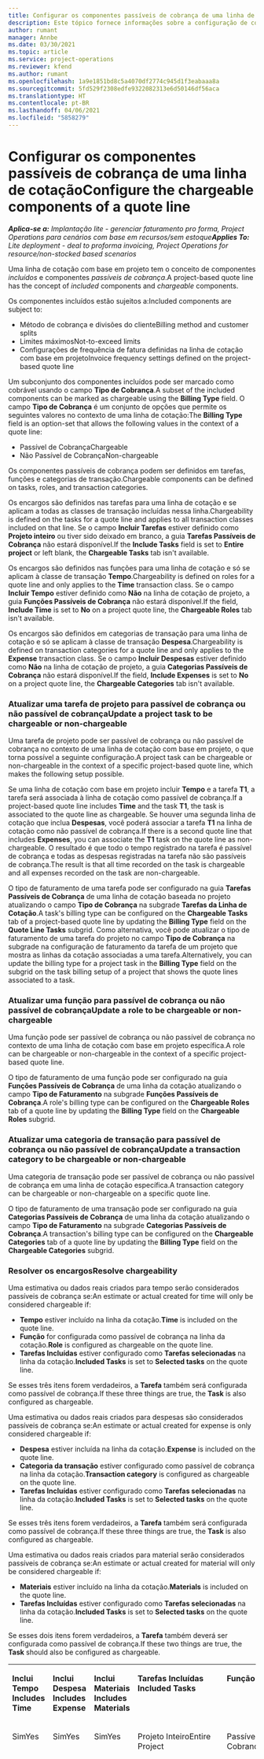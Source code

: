 ```yaml
---
title: Configurar os componentes passíveis de cobrança de uma linha de cotação
description: Este tópico fornece informações sobre a configuração de componentes passíveis de cobrança e não passíveis de cobrança em uma linha de cotação com base em projeto.
author: rumant
manager: Annbe
ms.date: 03/30/2021
ms.topic: article
ms.service: project-operations
ms.reviewer: kfend
ms.author: rumant
ms.openlocfilehash: 1a9e1851bd8c5a4070df2774c945d1f3eabaaa8a
ms.sourcegitcommit: 5fd529f2308edfe9322082313e6d50146df56aca
ms.translationtype: HT
ms.contentlocale: pt-BR
ms.lasthandoff: 04/06/2021
ms.locfileid: "5858279"
---
```

# <a name="configure-the-chargeable-components-of-a-quote-line"></a><span data-ttu-id="4b6a0-103">Configurar os componentes passíveis de cobrança de uma linha de cotação</span><span class="sxs-lookup"><span data-stu-id="4b6a0-103">Configure the chargeable components of a quote line</span></span> 

<span data-ttu-id="4b6a0-104">_**Aplica-se a:** Implantação lite - gerenciar faturamento pro forma, Project Operations para cenários com base em recursos/sem estoque_</span><span class="sxs-lookup"><span data-stu-id="4b6a0-104">_**Applies To:** Lite deployment - deal to proforma invoicing, Project Operations for resource/non-stocked based scenarios_</span></span>

<span data-ttu-id="4b6a0-105">Uma linha de cotação com base em projeto tem o conceito de componentes *incluídos* e componentes *passíveis de cobrança*.</span><span class="sxs-lookup"><span data-stu-id="4b6a0-105">A project-based quote line has the concept of *included* components and *chargeable* components.</span></span>

<span data-ttu-id="4b6a0-106">Os componentes incluídos estão sujeitos a:</span><span class="sxs-lookup"><span data-stu-id="4b6a0-106">Included components are subject to:</span></span>

  - <span data-ttu-id="4b6a0-107">Método de cobrança e divisões do cliente</span><span class="sxs-lookup"><span data-stu-id="4b6a0-107">Billing method and customer splits</span></span>
  - <span data-ttu-id="4b6a0-108">Limites máximos</span><span class="sxs-lookup"><span data-stu-id="4b6a0-108">Not-to-exceed limits</span></span> 
  - <span data-ttu-id="4b6a0-109">Configurações de frequência de fatura definidas na linha de cotação com base em projeto</span><span class="sxs-lookup"><span data-stu-id="4b6a0-109">Invoice frequency settings defined on the project-based quote line</span></span>

<span data-ttu-id="4b6a0-110">Um subconjunto dos componentes incluídos pode ser marcado como cobrável usando o campo **Tipo de Cobrança**.</span><span class="sxs-lookup"><span data-stu-id="4b6a0-110">A subset of the included components can be marked as chargeable using the **Billing Type** field.</span></span> <span data-ttu-id="4b6a0-111">O campo **Tipo de Cobrança** é um conjunto de opções que permite os seguintes valores no contexto de uma linha de cotação:</span><span class="sxs-lookup"><span data-stu-id="4b6a0-111">The **Billing Type** field is an option-set that allows the following values in the context of a quote line:</span></span>

  - <span data-ttu-id="4b6a0-112">Passível de Cobrança</span><span class="sxs-lookup"><span data-stu-id="4b6a0-112">Chargeable</span></span>
  - <span data-ttu-id="4b6a0-113">Não Passível de Cobrança</span><span class="sxs-lookup"><span data-stu-id="4b6a0-113">Non-chargeable</span></span>

<span data-ttu-id="4b6a0-114">Os componentes passíveis de cobrança podem ser definidos em tarefas, funções e categorias de transação.</span><span class="sxs-lookup"><span data-stu-id="4b6a0-114">Chargeable components can be defined on tasks, roles, and transaction categories.</span></span>

<span data-ttu-id="4b6a0-115">Os encargos são definidos nas tarefas para uma linha de cotação e se aplicam a todas as classes de transação incluídas nessa linha.</span><span class="sxs-lookup"><span data-stu-id="4b6a0-115">Chargeability is defined on the tasks for a quote line and applies to all transaction classes included on that line.</span></span> <span data-ttu-id="4b6a0-116">Se o campo **Incluir Tarefas** estiver definido como **Projeto inteiro** ou tiver sido deixado em branco, a guia **Tarefas Passíveis de Cobrança** não estará disponível.</span><span class="sxs-lookup"><span data-stu-id="4b6a0-116">If the **Include Tasks** field is set to **Entire project** or left blank, the **Chargeable Tasks** tab isn't available.</span></span>

<span data-ttu-id="4b6a0-117">Os encargos são definidos nas funções para uma linha de cotação e só se aplicam à classe de transação **Tempo**.</span><span class="sxs-lookup"><span data-stu-id="4b6a0-117">Chargeability is defined on roles for a quote line and only applies to the **Time** transaction class.</span></span> <span data-ttu-id="4b6a0-118">Se o campo **Incluir Tempo** estiver definido como **Não** na linha de cotação de projeto, a guia **Funções Passíveis de Cobrança** não estará disponível.</span><span class="sxs-lookup"><span data-stu-id="4b6a0-118">If the field, **Include Time** is set to **No** on a project quote line, the **Chargeable Roles** tab isn't available.</span></span>

<span data-ttu-id="4b6a0-119">Os encargos são definidos em categorias de transação para uma linha de cotação e só se aplicam à classe de transação **Despesa**.</span><span class="sxs-lookup"><span data-stu-id="4b6a0-119">Chargeability is defined on transaction categories for a  quote line and only applies to the **Expense** transaction class.</span></span> <span data-ttu-id="4b6a0-120">Se o campo **Incluir Despesas** estiver definido como **Não** na linha de cotação de projeto, a guia **Categorias Passíveis de Cobrança** não estará disponível.</span><span class="sxs-lookup"><span data-stu-id="4b6a0-120">If the field, **Include Expenses** is set to **No** on a project quote line, the **Chargeable Categories** tab isn't available.</span></span>

### <a name="update-a-project-task-to-be-chargeable-or-non-chargeable"></a><span data-ttu-id="4b6a0-121">Atualizar uma tarefa de projeto para passível de cobrança ou não passível de cobrança</span><span class="sxs-lookup"><span data-stu-id="4b6a0-121">Update a project task to be chargeable or non-chargeable</span></span>

<span data-ttu-id="4b6a0-122">Uma tarefa de projeto pode ser passível de cobrança ou não passível de cobrança no contexto de uma linha de cotação com base em projeto, o que torna possível a seguinte configuração.</span><span class="sxs-lookup"><span data-stu-id="4b6a0-122">A project task can be chargeable or non-chargeable in the context of a specific project-based quote line, which makes the following setup possible.</span></span>

<span data-ttu-id="4b6a0-123">Se uma linha de cotação com base em projeto incluir **Tempo** e a tarefa **T1**, a tarefa será associada à linha de cotação como passível de cobrança.</span><span class="sxs-lookup"><span data-stu-id="4b6a0-123">If a project-based quote line includes **Time** and the task **T1**, the task is associated to the quote line as chargeable.</span></span> <span data-ttu-id="4b6a0-124">Se houver uma segunda linha de cotação que inclua **Despesas**, você poderá associar a tarefa **T1** na linha de cotação como não passível de cobrança.</span><span class="sxs-lookup"><span data-stu-id="4b6a0-124">If there is a second quote line that includes **Expenses**, you can associate the **T1** task on the quote line as non-chargeable.</span></span> <span data-ttu-id="4b6a0-125">O resultado é que todo o tempo registrado na tarefa é passível de cobrança e todas as despesas registradas na tarefa não são passíveis de cobrança.</span><span class="sxs-lookup"><span data-stu-id="4b6a0-125">The result is that all time recorded on the task is chargeable and all expenses recorded on the task are non-chargeable.</span></span>

<span data-ttu-id="4b6a0-126">O tipo de faturamento de uma tarefa pode ser configurado na guia **Tarefas Passíveis de Cobrança** de uma linha de cotação baseada no projeto atualizando o campo **Tipo de Cobrança** na subgrade **Tarefas da Linha de Cotação**.</span><span class="sxs-lookup"><span data-stu-id="4b6a0-126">A task's billing type can be configured on the **Chargeable Tasks** tab of a project-based quote line by updating the **Billing Type** field on the **Quote Line Tasks** subgrid.</span></span> <span data-ttu-id="4b6a0-127">Como alternativa, você pode atualizar o tipo de faturamento de uma tarefa do projeto no campo **Tipo de Cobrança** na subgrade na configuração de faturamento da tarefa de um projeto que mostra as linhas da cotação associadas a uma tarefa.</span><span class="sxs-lookup"><span data-stu-id="4b6a0-127">Alternatively, you can update the billing type for a project task in the **Billing Type** field on the subgrid on the task billing setup of a project that shows the quote lines associated to a task.</span></span>

### <a name="update-a-role-to-be-chargeable-or-non-chargeable"></a><span data-ttu-id="4b6a0-128">Atualizar uma função para passível de cobrança ou não passível de cobrança</span><span class="sxs-lookup"><span data-stu-id="4b6a0-128">Update a role to be chargeable or non-chargeable</span></span>

<span data-ttu-id="4b6a0-129">Uma função pode ser passível de cobrança ou não passível de cobrança no contexto de uma linha de cotação com base em projeto específica.</span><span class="sxs-lookup"><span data-stu-id="4b6a0-129">A role can be chargeable or non-chargeable in the context of a specific project-based quote line.</span></span>

<span data-ttu-id="4b6a0-130">O tipo de faturamento de uma função pode ser configurado na guia **Funções Passíveis de Cobrança** de uma linha da cotação atualizando o campo **Tipo de Faturamento** na subgrade **Funções Passíveis de Cobrança**.</span><span class="sxs-lookup"><span data-stu-id="4b6a0-130">A role's billing type can be configured on the **Chargeable Roles** tab of a quote line by updating the **Billing Type** field on the **Chargeable Roles** subgrid.</span></span>

### <a name="update-a-transaction-category-to-be-chargeable-or-non-chargeable"></a><span data-ttu-id="4b6a0-131">Atualizar uma categoria de transação para passível de cobrança ou não passível de cobrança</span><span class="sxs-lookup"><span data-stu-id="4b6a0-131">Update a transaction category to be chargeable or non-chargeable</span></span>

<span data-ttu-id="4b6a0-132">Uma categoria de transação pode ser passível de cobrança ou não passível de cobrança em uma linha de cotação específica.</span><span class="sxs-lookup"><span data-stu-id="4b6a0-132">A transaction category can be chargeable or non-chargeable on a specific quote line.</span></span>

<span data-ttu-id="4b6a0-133">O tipo de faturamento de uma transação pode ser configurado na guia **Categorias Passíveis de Cobrança** de uma linha da cotação atualizando o campo **Tipo de Faturamento** na subgrade **Categorias Passíveis de Cobrança**.</span><span class="sxs-lookup"><span data-stu-id="4b6a0-133">A transaction's billing type can be configured on the **Chargeable Categories** tab of a quote line by updating the **Billing Type** field on the **Chargeable Categories** subgrid.</span></span>

### <a name="resolve-chargeability"></a><span data-ttu-id="4b6a0-134">Resolver os encargos</span><span class="sxs-lookup"><span data-stu-id="4b6a0-134">Resolve chargeability</span></span>
<span data-ttu-id="4b6a0-135">Uma estimativa ou dados reais criados para tempo serão considerados passíveis de cobrança se:</span><span class="sxs-lookup"><span data-stu-id="4b6a0-135">An estimate or actual created for time will only be considered chargeable if:</span></span>

   - <span data-ttu-id="4b6a0-136">**Tempo** estiver incluído na linha da cotação.</span><span class="sxs-lookup"><span data-stu-id="4b6a0-136">**Time** is included on the quote line.</span></span>
   - <span data-ttu-id="4b6a0-137">**Função** for configurada como passível de cobrança na linha da cotação.</span><span class="sxs-lookup"><span data-stu-id="4b6a0-137">**Role** is configured as chargeable on the quote line.</span></span>
   - <span data-ttu-id="4b6a0-138">**Tarefas Incluídas** estiver configurado como **Tarefas selecionadas** na linha da cotação.</span><span class="sxs-lookup"><span data-stu-id="4b6a0-138">**Included Tasks** is set to **Selected tasks** on the quote line.</span></span> 

<span data-ttu-id="4b6a0-139">Se esses três itens forem verdadeiros, a **Tarefa** também será configurada como passível de cobrança.</span><span class="sxs-lookup"><span data-stu-id="4b6a0-139">If these three things are true, the **Task** is also configured as chargeable.</span></span> 

<span data-ttu-id="4b6a0-140">Uma estimativa ou dados reais criados para despesas são considerados passíveis de cobrança se:</span><span class="sxs-lookup"><span data-stu-id="4b6a0-140">An estimate or actual created for expense is only considered chargeable if:</span></span> 

   - <span data-ttu-id="4b6a0-141">**Despesa** estiver incluída na linha da cotação.</span><span class="sxs-lookup"><span data-stu-id="4b6a0-141">**Expense** is included on the quote line.</span></span>
   - <span data-ttu-id="4b6a0-142">**Categoria da transação** estiver configurado como passível de cobrança na linha da cotação.</span><span class="sxs-lookup"><span data-stu-id="4b6a0-142">**Transaction category** is configured as chargeable on the quote line.</span></span>
   - <span data-ttu-id="4b6a0-143">**Tarefas Incluídas** estiver configurado como **Tarefas selecionadas** na linha da cotação.</span><span class="sxs-lookup"><span data-stu-id="4b6a0-143">**Included Tasks** is set to **Selected tasks** on the quote line.</span></span>

<span data-ttu-id="4b6a0-144">Se esses três itens forem verdadeiros, a **Tarefa** também será configurada como passível de cobrança.</span><span class="sxs-lookup"><span data-stu-id="4b6a0-144">If these three things are true, the **Task** is also configured as chargeable.</span></span> 

<span data-ttu-id="4b6a0-145">Uma estimativa ou dados reais criados para material serão considerados passíveis de cobrança se:</span><span class="sxs-lookup"><span data-stu-id="4b6a0-145">An estimate or actual created for material will only be considered chargeable if:</span></span>

   - <span data-ttu-id="4b6a0-146">**Materiais** estiver incluído na linha da cotação.</span><span class="sxs-lookup"><span data-stu-id="4b6a0-146">**Materials** is included on the quote line.</span></span>
   - <span data-ttu-id="4b6a0-147">**Tarefas Incluídas** estiver configurado como **Tarefas selecionadas** na linha da cotação.</span><span class="sxs-lookup"><span data-stu-id="4b6a0-147">**Included Tasks** is set to **Selected tasks** on the quote line.</span></span>

<span data-ttu-id="4b6a0-148">Se esses dois itens forem verdadeiros, a **Tarefa** também deverá ser configurada como passível de cobrança.</span><span class="sxs-lookup"><span data-stu-id="4b6a0-148">If these two things are true, the **Task** should also be configured as chargeable.</span></span> 


<table border="0" cellspacing="0" cellpadding="0">
    <tbody>
        <tr>
            <td width="70" valign="top">
                <p><span data-ttu-id="4b6a0-149">
                    <strong>Inclui Tempo</strong>
                </span><span class="sxs-lookup"><span data-stu-id="4b6a0-149">
                    <strong>Includes Time</strong>
                </span></span></p>
            </td>
            <td width="78" valign="top">
                <p><span data-ttu-id="4b6a0-150">
                    <strong>Inclui Despesa</strong>
                    <strong></strong>
                </span><span class="sxs-lookup"><span data-stu-id="4b6a0-150">
                    <strong>Includes Expense</strong>
                    <strong></strong>
                </span></span></p>
            </td>
            <td width="63" valign="top">
                <p><span data-ttu-id="4b6a0-151">
                    <strong>Inclui Materiais</strong>
                    <strong></strong>
                </span><span class="sxs-lookup"><span data-stu-id="4b6a0-151">
                    <strong>Includes Materials</strong>
                    <strong></strong>
                </span></span></p>
            </td>
            <td width="75" valign="top">
                <p><span data-ttu-id="4b6a0-152">
                    <strong>Tarefas Incluídas</strong>
                    <strong></strong>
                </span><span class="sxs-lookup"><span data-stu-id="4b6a0-152">
                    <strong>Included Tasks</strong>
                    <strong></strong>
                </span></span></p>
            </td>
            <td width="65" valign="top">
                <p><span data-ttu-id="4b6a0-153">
                    <strong>Função</strong>
                    <strong></strong>
                </span><span class="sxs-lookup"><span data-stu-id="4b6a0-153">
                    <strong>Role</strong>
                    <strong></strong>
                </span></span></p>
            </td>
            <td width="70" valign="top">
                <p><span data-ttu-id="4b6a0-154">
                    <strong>Categoria</strong>
                    <strong></strong>
                </span><span class="sxs-lookup"><span data-stu-id="4b6a0-154">
                    <strong>Category</strong>
                    <strong></strong>
                </span></span></p>
            </td>
            <td width="65" valign="top">
                <p><span data-ttu-id="4b6a0-155">
                    <strong>Tarefa</strong>
                    <strong></strong>
                </span><span class="sxs-lookup"><span data-stu-id="4b6a0-155">
                    <strong>Task</strong>
                    <strong></strong>
                </span></span></p>
            </td>
            <td width="350" valign="top">
                <p><span data-ttu-id="4b6a0-156">
                    <strong>Impacto de encargos</strong>
                </span><span class="sxs-lookup"><span data-stu-id="4b6a0-156">
                    <strong>Chargeability impact</strong>
                </span></span></p>
            </td>
        </tr>
        <tr>
            <td width="70" valign="top">
                <p>
<span data-ttu-id="4b6a0-157">Sim</span><span class="sxs-lookup"><span data-stu-id="4b6a0-157">Yes</span></span> </p>
            </td>
            <td width="78" valign="top">
                <p>
<span data-ttu-id="4b6a0-158">Sim</span><span class="sxs-lookup"><span data-stu-id="4b6a0-158">Yes</span></span> </p>
            </td>
            <td width="63" valign="top">
                <p>
<span data-ttu-id="4b6a0-159">Sim</span><span class="sxs-lookup"><span data-stu-id="4b6a0-159">Yes</span></span> </p>
            </td>
            <td width="75" valign="top">
                <p>
<span data-ttu-id="4b6a0-160">Projeto Inteiro</span><span class="sxs-lookup"><span data-stu-id="4b6a0-160">Entire Project</span></span> </p>
            </td>
            <td width="65" valign="top">
                <p>
<span data-ttu-id="4b6a0-161">Passível de Cobrança</span><span class="sxs-lookup"><span data-stu-id="4b6a0-161">Chargeable</span></span> </p>
            </td>
            <td width="70" valign="top">
                <p>
<span data-ttu-id="4b6a0-162">Passível de Cobrança</span><span class="sxs-lookup"><span data-stu-id="4b6a0-162">Chargeable</span></span> </p>
            </td>
            <td width="65" valign="top">
                <p>
<span data-ttu-id="4b6a0-163">Não pode ser definido</span><span class="sxs-lookup"><span data-stu-id="4b6a0-163">Cannot be set</span></span> </p>
            </td>
            <td width="350" valign="top">
                <p>
<span data-ttu-id="4b6a0-164">Cobrança em um tempo real: Passível de Cobrança</span><span class="sxs-lookup"><span data-stu-id="4b6a0-164">Billing on a time actual: Chargeable</span></span> </p>
                <p>
<span data-ttu-id="4b6a0-165">Tipo de cobrança em uma despesa real: Passível de Cobrança</span><span class="sxs-lookup"><span data-stu-id="4b6a0-165">Billing type on expense actual: Chargeable</span></span> </p>
                <p>
<span data-ttu-id="4b6a0-166">Tipo de cobrança em um material real: Passível de Cobrança</span><span class="sxs-lookup"><span data-stu-id="4b6a0-166">Billing type on material actual: Chargeable</span></span> </p>
            </td>
        </tr>
        <tr>
            <td width="70" valign="top">
                <p>
<span data-ttu-id="4b6a0-167">Sim</span><span class="sxs-lookup"><span data-stu-id="4b6a0-167">Yes</span></span> </p>
            </td>
            <td width="78" valign="top">
                <p>
<span data-ttu-id="4b6a0-168">Sim</span><span class="sxs-lookup"><span data-stu-id="4b6a0-168">Yes</span></span> </p>
            </td>
            <td width="63" valign="top">
                <p>
<span data-ttu-id="4b6a0-169">Sim</span><span class="sxs-lookup"><span data-stu-id="4b6a0-169">Yes</span></span> </p>
            </td>
            <td width="75" valign="top">
                <p>
<span data-ttu-id="4b6a0-170">Somente tarefas selecionadas</span><span class="sxs-lookup"><span data-stu-id="4b6a0-170">Selected tasks only</span></span> </p>
            </td>
            <td width="65" valign="top">
                <p>
<span data-ttu-id="4b6a0-171">Passível de Cobrança</span><span class="sxs-lookup"><span data-stu-id="4b6a0-171">Chargeable</span></span> </p>
            </td>
            <td width="70" valign="top">
                <p>
<span data-ttu-id="4b6a0-172">Passível de Cobrança</span><span class="sxs-lookup"><span data-stu-id="4b6a0-172">Chargeable</span></span> </p>
            </td>
            <td width="65" valign="top">
                <p>
<span data-ttu-id="4b6a0-173">Passível de Cobrança</span><span class="sxs-lookup"><span data-stu-id="4b6a0-173">Chargeable</span></span> </p>
            </td>
            <td width="350" valign="top">
                <p>
<span data-ttu-id="4b6a0-174">Cobrança em um tempo real: Passível de Cobrança</span><span class="sxs-lookup"><span data-stu-id="4b6a0-174">Billing on a time actual: Chargeable</span></span> </p>
                <p>
<span data-ttu-id="4b6a0-175">Tipo de cobrança em uma despesa real: Passível de Cobrança</span><span class="sxs-lookup"><span data-stu-id="4b6a0-175">Billing type on expense actual: Chargeable</span></span> </p>
                <p>
<span data-ttu-id="4b6a0-176">Tipo de cobrança em um material real: Passível de Cobrança</span><span class="sxs-lookup"><span data-stu-id="4b6a0-176">Billing type on material actual: Chargeable</span></span> </p>
            </td>
        </tr>
        <tr>
            <td width="70" valign="top">
                <p>
<span data-ttu-id="4b6a0-177">Sim</span><span class="sxs-lookup"><span data-stu-id="4b6a0-177">Yes</span></span> </p>
            </td>
            <td width="78" valign="top">
                <p>
<span data-ttu-id="4b6a0-178">Sim</span><span class="sxs-lookup"><span data-stu-id="4b6a0-178">Yes</span></span> </p>
            </td>
            <td width="63" valign="top">
                <p>
<span data-ttu-id="4b6a0-179">Sim</span><span class="sxs-lookup"><span data-stu-id="4b6a0-179">Yes</span></span> </p>
            </td>
            <td width="75" valign="top">
                <p>
<span data-ttu-id="4b6a0-180">Somente tarefas selecionadas</span><span class="sxs-lookup"><span data-stu-id="4b6a0-180">Selected tasks only</span></span> </p>
            </td>
            <td width="65" valign="top">
                <p><span data-ttu-id="4b6a0-181">
                    <strong>Não Passível de Cobrança</strong>
                </span><span class="sxs-lookup"><span data-stu-id="4b6a0-181">
                    <strong>Non - Chargeable</strong>
                </span></span></p>
            </td>
            <td width="70" valign="top">
                <p>
<span data-ttu-id="4b6a0-182">Passível de Cobrança</span><span class="sxs-lookup"><span data-stu-id="4b6a0-182">Chargeable</span></span> </p>
            </td>
            <td width="65" valign="top">
                <p>
<span data-ttu-id="4b6a0-183">Passível de Cobrança</span><span class="sxs-lookup"><span data-stu-id="4b6a0-183">Chargeable</span></span> </p>
            </td>
            <td width="350" valign="top">
                <p>
<span data-ttu-id="4b6a0-184">Cobrança em um tempo real: <strong>Não Passível de Cobrança</strong>
                </span><span class="sxs-lookup"><span data-stu-id="4b6a0-184">Billing on a time actual: <strong>Non-Chargeable</strong>
                </span></span></p>
                <p>
<span data-ttu-id="4b6a0-185">Tipo de cobrança em uma despesa real: Passível de Cobrança</span><span class="sxs-lookup"><span data-stu-id="4b6a0-185">Billing type on expense actual: Chargeable</span></span> </p>
                <p>
<span data-ttu-id="4b6a0-186">Tipo de cobrança em um material real: Passível de Cobrança</span><span class="sxs-lookup"><span data-stu-id="4b6a0-186">Billing type on material actual: Chargeable</span></span> </p>
            </td>
        </tr>
        <tr>
            <td width="70" valign="top">
                <p>
<span data-ttu-id="4b6a0-187">Sim</span><span class="sxs-lookup"><span data-stu-id="4b6a0-187">Yes</span></span> </p>
            </td>
            <td width="78" valign="top">
                <p>
<span data-ttu-id="4b6a0-188">Sim</span><span class="sxs-lookup"><span data-stu-id="4b6a0-188">Yes</span></span> </p>
            </td>
            <td width="63" valign="top">
                <p>
<span data-ttu-id="4b6a0-189">Sim</span><span class="sxs-lookup"><span data-stu-id="4b6a0-189">Yes</span></span> </p>
            </td>
            <td width="75" valign="top">
                <p>
<span data-ttu-id="4b6a0-190">Somente tarefas selecionadas</span><span class="sxs-lookup"><span data-stu-id="4b6a0-190">Selected tasks only</span></span> </p>
            </td>
            <td width="65" valign="top">
                <p>
<span data-ttu-id="4b6a0-191">Passível de Cobrança</span><span class="sxs-lookup"><span data-stu-id="4b6a0-191">Chargeable</span></span> </p>
            </td>
            <td width="70" valign="top">
                <p>
<span data-ttu-id="4b6a0-192">Passível de Cobrança</span><span class="sxs-lookup"><span data-stu-id="4b6a0-192">Chargeable</span></span> </p>
            </td>
            <td width="65" valign="top">
                <p><span data-ttu-id="4b6a0-193">
                    <strong>Não Passível de Cobrança</strong>
                </span><span class="sxs-lookup"><span data-stu-id="4b6a0-193">
                    <strong>Non-Chargeable</strong>
                </span></span></p>
            </td>
            <td width="350" valign="top">
                <p>
<span data-ttu-id="4b6a0-194">Cobrança em um tempo real: <strong>Não Passível de Cobrança</strong>
                </span><span class="sxs-lookup"><span data-stu-id="4b6a0-194">Billing on a time actual: <strong>Non-Chargeable</strong>
                </span></span></p>
                <p>
<span data-ttu-id="4b6a0-195">Tipo de cobrança em despesa real: <strong>Não Passível de Cobrança</strong>
                </span><span class="sxs-lookup"><span data-stu-id="4b6a0-195">Billing type on expense actual: <strong>Non-Chargeable</strong>
                </span></span></p>
                <p>
<span data-ttu-id="4b6a0-196">Tipo de cobrança em um material real: <strong>Não Passível de Cobrança</strong>
                </span><span class="sxs-lookup"><span data-stu-id="4b6a0-196">Billing type on material actual: <strong>Non-Chargeable</strong>
                </span></span></p>
            </td>
        </tr>
        <tr>
            <td width="70" valign="top">
                <p>
<span data-ttu-id="4b6a0-197">Sim</span><span class="sxs-lookup"><span data-stu-id="4b6a0-197">Yes</span></span> </p>
            </td>
            <td width="78" valign="top">
                <p>
<span data-ttu-id="4b6a0-198">Sim</span><span class="sxs-lookup"><span data-stu-id="4b6a0-198">Yes</span></span> </p>
            </td>
            <td width="63" valign="top">
                <p>
<span data-ttu-id="4b6a0-199">Sim</span><span class="sxs-lookup"><span data-stu-id="4b6a0-199">Yes</span></span> </p>
            </td>
            <td width="75" valign="top">
                <p>
<span data-ttu-id="4b6a0-200">Somente tarefas selecionadas</span><span class="sxs-lookup"><span data-stu-id="4b6a0-200">Selected tasks only</span></span> </p>
            </td>
            <td width="65" valign="top">
                <p><span data-ttu-id="4b6a0-201">
                    <strong>Não Passível de Cobrança</strong>
                </span><span class="sxs-lookup"><span data-stu-id="4b6a0-201">
                    <strong>Non-Chargeable</strong>
                </span></span></p>
            </td>
            <td width="70" valign="top">
                <p>
<span data-ttu-id="4b6a0-202">Passível de Cobrança</span><span class="sxs-lookup"><span data-stu-id="4b6a0-202">Chargeable</span></span> </p>
            </td>
            <td width="65" valign="top">
                <p><span data-ttu-id="4b6a0-203">
                    <strong>Não Passível de Cobrança</strong>
                </span><span class="sxs-lookup"><span data-stu-id="4b6a0-203">
                    <strong>Non- Chargeable</strong>
                </span></span></p>
            </td>
            <td width="350" valign="top">
                <p>
<span data-ttu-id="4b6a0-204">Cobrança em um tempo real: <strong>Não Passível de Cobrança</strong>
                </span><span class="sxs-lookup"><span data-stu-id="4b6a0-204">Billing on a time actual: <strong>Non-Chargeable</strong>
                </span></span></p>
                <p>
<span data-ttu-id="4b6a0-205">Tipo de cobrança em despesa real: <strong>Não Passível de Cobrança</strong>
                </span><span class="sxs-lookup"><span data-stu-id="4b6a0-205">Billing type on expense actual: <strong>Non-Chargeable</strong>
                </span></span></p>
                <p>
<span data-ttu-id="4b6a0-206">Tipo de cobrança em um material real: <strong>Não Passível de Cobrança</strong>
                </span><span class="sxs-lookup"><span data-stu-id="4b6a0-206">Billing type on material actual: <strong> Non-Chargeable</strong>
                </span></span></p>
            </td>
        </tr>
        <tr>
            <td width="70" valign="top">
                <p>
<span data-ttu-id="4b6a0-207">Sim</span><span class="sxs-lookup"><span data-stu-id="4b6a0-207">Yes</span></span> </p>
            </td>
            <td width="78" valign="top">
                <p>
<span data-ttu-id="4b6a0-208">Sim</span><span class="sxs-lookup"><span data-stu-id="4b6a0-208">Yes</span></span> </p>
            </td>
            <td width="63" valign="top">
                <p>
<span data-ttu-id="4b6a0-209">Sim</span><span class="sxs-lookup"><span data-stu-id="4b6a0-209">Yes</span></span> </p>
            </td>
            <td width="75" valign="top">
                <p>
<span data-ttu-id="4b6a0-210">Somente tarefas selecionadas</span><span class="sxs-lookup"><span data-stu-id="4b6a0-210">Selected tasks only</span></span> </p>
            </td>
            <td width="65" valign="top">
                <p><span data-ttu-id="4b6a0-211">
                    <strong>Não Passível de Cobrança</strong>
                </span><span class="sxs-lookup"><span data-stu-id="4b6a0-211">
                    <strong>Non-Chargeable</strong>
                </span></span></p>
            </td>
            <td width="70" valign="top">
                <p><span data-ttu-id="4b6a0-212">
                    <strong>Não Passível de Cobrança</strong>
                </span><span class="sxs-lookup"><span data-stu-id="4b6a0-212">
                    <strong>Non-Chargeable</strong>
                </span></span></p>
            </td>
            <td width="65" valign="top">
                <p>
<span data-ttu-id="4b6a0-213">Passível de Cobrança</span><span class="sxs-lookup"><span data-stu-id="4b6a0-213">Chargeable</span></span> </p>
            </td>
            <td width="350" valign="top">
                <p>
<span data-ttu-id="4b6a0-214">Cobrança em um tempo real: <strong>Não Passível de Cobrança</strong>
                </span><span class="sxs-lookup"><span data-stu-id="4b6a0-214">Billing on a time actual: <strong>Non-Chargeable</strong>
                </span></span></p>
                <p>
<span data-ttu-id="4b6a0-215">Tipo de cobrança em despesa real: <strong>Não Passível de Cobrança</strong>
                </span><span class="sxs-lookup"><span data-stu-id="4b6a0-215">Billing type on expense actual: <strong> Non-Chargeable</strong>
                </span></span></p>
                <p>
<span data-ttu-id="4b6a0-216">Tipo de cobrança em um material real: Passível de Cobrança</span><span class="sxs-lookup"><span data-stu-id="4b6a0-216">Billing type on material actual: Chargeable</span></span> </p>
            </td>
        </tr>
        <tr>
            <td width="70" valign="top">
                <p><span data-ttu-id="4b6a0-217">
                    <strong>No</strong>
                </span><span class="sxs-lookup"><span data-stu-id="4b6a0-217">
                    <strong>No</strong>
                </span></span></p>
            </td>
            <td width="78" valign="top">
                <p>
<span data-ttu-id="4b6a0-218">Sim</span><span class="sxs-lookup"><span data-stu-id="4b6a0-218">Yes</span></span> </p>
            </td>
            <td width="63" valign="top">
                <p>
<span data-ttu-id="4b6a0-219">Sim</span><span class="sxs-lookup"><span data-stu-id="4b6a0-219">Yes</span></span> </p>
            </td>
            <td width="75" valign="top">
                <p>
<span data-ttu-id="4b6a0-220">Projeto Inteiro</span><span class="sxs-lookup"><span data-stu-id="4b6a0-220">Entire Project</span></span> </p>
            </td>
            <td width="65" valign="top">
                <p>
<span data-ttu-id="4b6a0-221">Não pode ser definido</span><span class="sxs-lookup"><span data-stu-id="4b6a0-221">Cannot be set</span></span> </p>
            </td>
            <td width="70" valign="top">
                <p><span data-ttu-id="4b6a0-222">
                    <strong>Passível de Cobrança</strong>
                </span><span class="sxs-lookup"><span data-stu-id="4b6a0-222">
                    <strong>Chargeable</strong>
                </span></span></p>
            </td>
            <td width="65" valign="top">
                <p>
<span data-ttu-id="4b6a0-223">Não pode ser definido</span><span class="sxs-lookup"><span data-stu-id="4b6a0-223">Cannot be set</span></span> </p>
            </td>
            <td width="350" valign="top">
                <p>
<span data-ttu-id="4b6a0-224">Cobrança em um tempo real: <strong>Não disponível</strong>
                </span><span class="sxs-lookup"><span data-stu-id="4b6a0-224">Billing on a time actual: <strong>Not available</strong>
                </span></span></p>
                <p>
<span data-ttu-id="4b6a0-225">Tipo de cobrança em uma despesa real: Passível de Cobrança</span><span class="sxs-lookup"><span data-stu-id="4b6a0-225">Billing type on expense actual: Chargeable</span></span> </p>
                <p>
<span data-ttu-id="4b6a0-226">Tipo de cobrança em um material real: Passível de Cobrança</span><span class="sxs-lookup"><span data-stu-id="4b6a0-226">Billing type on material actual: Chargeable</span></span> </p>
            </td>
        </tr>
        <tr>
            <td width="70" valign="top">
                <p><span data-ttu-id="4b6a0-227">
                    <strong>No</strong>
                </span><span class="sxs-lookup"><span data-stu-id="4b6a0-227">
                    <strong>No</strong>
                </span></span></p>
            </td>
            <td width="78" valign="top">
                <p>
<span data-ttu-id="4b6a0-228">Sim</span><span class="sxs-lookup"><span data-stu-id="4b6a0-228">Yes</span></span> </p>
            </td>
            <td width="63" valign="top">
                <p>
<span data-ttu-id="4b6a0-229">Sim</span><span class="sxs-lookup"><span data-stu-id="4b6a0-229">Yes</span></span> </p>
            </td>
            <td width="75" valign="top">
                <p>
<span data-ttu-id="4b6a0-230">Projeto Inteiro</span><span class="sxs-lookup"><span data-stu-id="4b6a0-230">Entire Project</span></span> </p>
            </td>
            <td width="65" valign="top">
                <p>
<span data-ttu-id="4b6a0-231">Não pode ser definido</span><span class="sxs-lookup"><span data-stu-id="4b6a0-231">Cannot be set</span></span> </p>
            </td>
            <td width="70" valign="top">
                <p><span data-ttu-id="4b6a0-232">
                    <strong>Não Passível de Cobrança</strong>
                </span><span class="sxs-lookup"><span data-stu-id="4b6a0-232">
                    <strong>Non-Chargeable</strong>
                </span></span></p>
            </td>
            <td width="65" valign="top">
                <p>
<span data-ttu-id="4b6a0-233">Não pode ser definido</span><span class="sxs-lookup"><span data-stu-id="4b6a0-233">Cannot be set</span></span> </p>
            </td>
            <td width="350" valign="top">
                <p>
<span data-ttu-id="4b6a0-234">Cobrança em um tempo real: <strong>Não disponível</strong>
                </span><span class="sxs-lookup"><span data-stu-id="4b6a0-234">Billing on a time actual: <strong>Not available</strong>
                </span></span></p>
                <p>
<span data-ttu-id="4b6a0-235">Tipo de cobrança em despesa real: <strong>Não passível de cobrança</strong>
                </span><span class="sxs-lookup"><span data-stu-id="4b6a0-235">Billing type on expense actual: <strong> Non-chargeable</strong>
                </span></span></p>
                <p>
<span data-ttu-id="4b6a0-236">Tipo de cobrança em um material real: Passível de Cobrança</span><span class="sxs-lookup"><span data-stu-id="4b6a0-236">Billing type on material actual: Chargeable</span></span> </p>
            </td>
        </tr>
        <tr>
            <td width="70" valign="top">
                <p>
<span data-ttu-id="4b6a0-237">Sim</span><span class="sxs-lookup"><span data-stu-id="4b6a0-237">Yes</span></span> </p>
            </td>
            <td width="78" valign="top">
                <p><span data-ttu-id="4b6a0-238">
                    <strong>No</strong>
                </span><span class="sxs-lookup"><span data-stu-id="4b6a0-238">
                    <strong>No</strong>
                </span></span></p>
            </td>
            <td width="63" valign="top">
                <p>
<span data-ttu-id="4b6a0-239">Sim</span><span class="sxs-lookup"><span data-stu-id="4b6a0-239">Yes</span></span> </p>
            </td>
            <td width="75" valign="top">
                <p>
<span data-ttu-id="4b6a0-240">Projeto Inteiro</span><span class="sxs-lookup"><span data-stu-id="4b6a0-240">Entire Project</span></span> </p>
            </td>
            <td width="65" valign="top">
                <p>
<span data-ttu-id="4b6a0-241">Passível de Cobrança</span><span class="sxs-lookup"><span data-stu-id="4b6a0-241">Chargeable</span></span> </p>
            </td>
            <td width="70" valign="top">
                <p>
<span data-ttu-id="4b6a0-242">Não pode ser definido</span><span class="sxs-lookup"><span data-stu-id="4b6a0-242">Cannot be set</span></span> </p>
            </td>
            <td width="65" valign="top">
                <p>
<span data-ttu-id="4b6a0-243">Não pode ser definido</span><span class="sxs-lookup"><span data-stu-id="4b6a0-243">Cannot be set</span></span> </p>
            </td>
            <td width="350" valign="top">
                <p>
<span data-ttu-id="4b6a0-244">Cobrança em um tempo real: Passível de Cobrança</span><span class="sxs-lookup"><span data-stu-id="4b6a0-244">Billing on a time actual: Chargeable</span></span> </p>
                <p>
<span data-ttu-id="4b6a0-245">Tipo de cobrança em despesa real: <strong>Não disponível</strong>
                </span><span class="sxs-lookup"><span data-stu-id="4b6a0-245">Billing type on expense actual:<strong> Not available</strong>
                </span></span></p>
                <p>
<span data-ttu-id="4b6a0-246">Tipo de cobrança em um material real: Passível de Cobrança</span><span class="sxs-lookup"><span data-stu-id="4b6a0-246">Billing type on material actual: Chargeable</span></span> </p>
            </td>
        </tr>
        <tr>
            <td width="70" valign="top">
                <p>
<span data-ttu-id="4b6a0-247">Sim</span><span class="sxs-lookup"><span data-stu-id="4b6a0-247">Yes</span></span> </p>
            </td>
            <td width="78" valign="top">
                <p><span data-ttu-id="4b6a0-248">
                    <strong>No</strong>
                </span><span class="sxs-lookup"><span data-stu-id="4b6a0-248">
                    <strong>No</strong>
                </span></span></p>
            </td>
            <td width="63" valign="top">
                <p>
<span data-ttu-id="4b6a0-249">Sim</span><span class="sxs-lookup"><span data-stu-id="4b6a0-249">Yes</span></span> </p>
            </td>
            <td width="75" valign="top">
                <p>
<span data-ttu-id="4b6a0-250">Projeto Inteiro</span><span class="sxs-lookup"><span data-stu-id="4b6a0-250">Entire Project</span></span> </p>
            </td>
            <td width="65" valign="top">
                <p><span data-ttu-id="4b6a0-251">
                    <strong>Não Passível de Cobrança</strong>
                </span><span class="sxs-lookup"><span data-stu-id="4b6a0-251">
                    <strong>Non-Chargeable</strong>
                </span></span></p>
            </td>
            <td width="70" valign="top">
                <p>
<span data-ttu-id="4b6a0-252">Não pode ser definido</span><span class="sxs-lookup"><span data-stu-id="4b6a0-252">Cannot be set</span></span> </p>
            </td>
            <td width="65" valign="top">
                <p>
<span data-ttu-id="4b6a0-253">Não pode ser definido</span><span class="sxs-lookup"><span data-stu-id="4b6a0-253">Cannot be set</span></span> </p>
            </td>
            <td width="350" valign="top">
                <p>
<span data-ttu-id="4b6a0-254">Cobrança em um tempo real: <strong>Não passível de cobrança</strong>
                </span><span class="sxs-lookup"><span data-stu-id="4b6a0-254">Billing on a time actual: <strong>Non-chargeable </strong>
                </span></span></p>
                <p>
<span data-ttu-id="4b6a0-255">Tipo de cobrança em despesa real: <strong>Não disponível</strong>
                </span><span class="sxs-lookup"><span data-stu-id="4b6a0-255">Billing type on expense actual:<strong> Not available</strong>
                </span></span></p>
                <p>
<span data-ttu-id="4b6a0-256">Tipo de cobrança em um material real: Passível de Cobrança</span><span class="sxs-lookup"><span data-stu-id="4b6a0-256">Billing type on material actual: Chargeable</span></span> </p>
            </td>
        </tr>
        <tr>
            <td width="70" valign="top">
                <p>
<span data-ttu-id="4b6a0-257">Sim</span><span class="sxs-lookup"><span data-stu-id="4b6a0-257">Yes</span></span> </p>
            </td>
            <td width="78" valign="top">
                <p>
<span data-ttu-id="4b6a0-258">Sim</span><span class="sxs-lookup"><span data-stu-id="4b6a0-258">Yes</span></span> </p>
            </td>
            <td width="63" valign="top">
                <p><span data-ttu-id="4b6a0-259">
                    <strong>No</strong>
                </span><span class="sxs-lookup"><span data-stu-id="4b6a0-259">
                    <strong>No</strong>
                </span></span></p>
            </td>
            <td width="75" valign="top">
                <p>
<span data-ttu-id="4b6a0-260">Projeto Inteiro</span><span class="sxs-lookup"><span data-stu-id="4b6a0-260">Entire Project</span></span> </p>
            </td>
            <td width="65" valign="top">
                <p>
<span data-ttu-id="4b6a0-261">Passível de Cobrança</span><span class="sxs-lookup"><span data-stu-id="4b6a0-261">Chargeable</span></span> </p>
            </td>
            <td width="70" valign="top">
                <p>
<span data-ttu-id="4b6a0-262">Passível de Cobrança</span><span class="sxs-lookup"><span data-stu-id="4b6a0-262">Chargeable</span></span> </p>
            </td>
            <td width="65" valign="top">
                <p>
<span data-ttu-id="4b6a0-263">Não pode ser definido</span><span class="sxs-lookup"><span data-stu-id="4b6a0-263">Cannot be set</span></span> </p>
            </td>
            <td width="350" valign="top">
                <p>
<span data-ttu-id="4b6a0-264">Cobrança em um tempo real: Passível de Cobrança</span><span class="sxs-lookup"><span data-stu-id="4b6a0-264">Billing on a time actual: Chargeable</span></span> </p>
                <p>
<span data-ttu-id="4b6a0-265">Tipo de cobrança em uma despesa real: Passível de Cobrança</span><span class="sxs-lookup"><span data-stu-id="4b6a0-265">Billing type on expense actual: Chargeable</span></span> </p>
                <p>
<span data-ttu-id="4b6a0-266">Tipo de cobrança em material real: <strong>Não disponível</strong>
                </span><span class="sxs-lookup"><span data-stu-id="4b6a0-266">Billing type on material actual: <strong> Not available</strong>
                </span></span></p>
            </td>
        </tr>
        <tr>
            <td width="70" valign="top">
                <p>
<span data-ttu-id="4b6a0-267">Sim</span><span class="sxs-lookup"><span data-stu-id="4b6a0-267">Yes</span></span> </p>
            </td>
            <td width="78" valign="top">
                <p>
<span data-ttu-id="4b6a0-268">Sim</span><span class="sxs-lookup"><span data-stu-id="4b6a0-268">Yes</span></span> </p>
            </td>
            <td width="63" valign="top">
                <p><span data-ttu-id="4b6a0-269">
                    <strong>No</strong>
                </span><span class="sxs-lookup"><span data-stu-id="4b6a0-269">
                    <strong>No</strong>
                </span></span></p>
            </td>
            <td width="75" valign="top">
                <p>
<span data-ttu-id="4b6a0-270">Projeto Inteiro</span><span class="sxs-lookup"><span data-stu-id="4b6a0-270">Entire Project</span></span> </p>
            </td>
            <td width="65" valign="top">
                <p><span data-ttu-id="4b6a0-271">
                    <strong>Não Passível de Cobrança</strong>
                </span><span class="sxs-lookup"><span data-stu-id="4b6a0-271">
                    <strong>Non-Chargeable</strong>
                </span></span></p>
            </td>
            <td width="70" valign="top">
                <p><span data-ttu-id="4b6a0-272">
                    <strong>Não Passível de Cobrança</strong>
                </span><span class="sxs-lookup"><span data-stu-id="4b6a0-272">
                    <strong>Non-chargeable</strong>
                </span></span></p>
            </td>
            <td width="65" valign="top">
                <p>
<span data-ttu-id="4b6a0-273">Não pode ser definido</span><span class="sxs-lookup"><span data-stu-id="4b6a0-273">Cannot be set</span></span> </p>
            </td>
            <td width="350" valign="top">
                <p>
<span data-ttu-id="4b6a0-274">Cobrança em um tempo real: <strong>Não passível de cobrança</strong>
                </span><span class="sxs-lookup"><span data-stu-id="4b6a0-274">Billing on a time actual: <strong>Non-chargeable </strong>
                </span></span></p>
                <p>
<span data-ttu-id="4b6a0-275">Tipo de cobrança em despesa real: <strong>Não passível de cobrança</strong>
                </span><span class="sxs-lookup"><span data-stu-id="4b6a0-275">Billing type on expense actual:<strong> Non-chargeable </strong>
                </span></span></p>
                <p>
<span data-ttu-id="4b6a0-276">Tipo de cobrança em material real: <strong>Não disponível</strong>
                </span><span class="sxs-lookup"><span data-stu-id="4b6a0-276">Billing type on material actual:<strong> Not available</strong>
                </span></span></p>
            </td>
        </tr>
    </tbody>
</table>



[!INCLUDE[footer-include](../../includes/footer-banner.md)]
